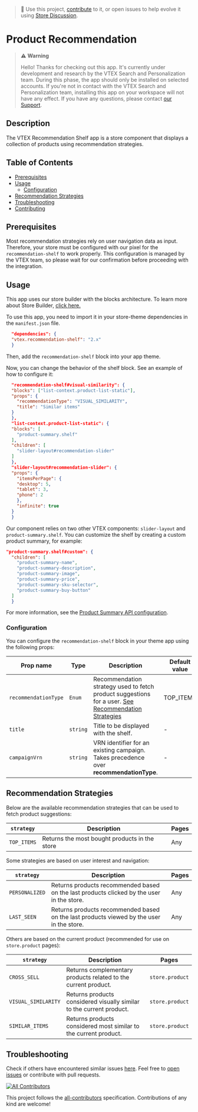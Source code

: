 > 📢 Use this project, [contribute](https://github.com/vtex-apps/recommendation-shelf) to it, or open issues to help evolve it using [Store Discussion](https://github.com/vtex-apps/store-discussion).

# Product Recommendation

> ⚠️ **Warning**
>
> Hello! Thanks for checking out this app. It's currently under development and research by the VTEX Search and Personalization team. During this phase, the app should only be installed on selected accounts. If you're not in contact with the VTEX Search and Personalization team, installing this app on your workspace will not have any effect. If you have any questions, please contact [our Support](https://support.vtex.com/hc/en-us/requests).

## Description

The VTEX Recommendation Shelf app is a store component that displays a collection of products using recommendation strategies.

## Table of Contents

- [Prerequisites](#prerequisites)
- [Usage](#usage)
  - [Configuration](#configuration)
- [Recommendation Strategies](#recommendation-strategies)
- [Troubleshooting](#troubleshooting)
- [Contributing](#contributing)

## Prerequisites

Most recommendation strategies rely on user navigation data as input. Therefore, your store must be configured with our pixel for the `recommendation-shelf` to work properly. This configuration is managed by the VTEX team, so please wait for our confirmation before proceeding with the integration.

## Usage

This app uses our store builder with the blocks architecture. To learn more about Store Builder, [click here.](https://help.vtex.com/en/tutorial/understanding-storebuilder-and-stylesbuilder#structuring-and-configuring-our-store-with-object-object)

To use this app, you need to import it in your store-theme dependencies in the `manifest.json` file.

```json
  "dependencies": {
  "vtex.recommendation-shelf": "2.x"
  }
```

Then, add the `recommendation-shelf` block into your app theme.

Now, you can change the behavior of the shelf block. See an example of how to configure it:

```json
  "recommendation-shelf#visual-similarity": {
  "blocks": ["list-context.product-list-static"],
  "props": {
    "recommendationType": "VISUAL_SIMILARITY",
    "title": "Similar items"
  }
  },
  "list-context.product-list-static": {
  "blocks": [
    "product-summary.shelf"
  ],
  "children": [
    "slider-layout#recommendation-slider"
  ]
  },
  "slider-layout#recommendation-slider": {
  "props": {
    "itemsPerPage": {
    "desktop": 5,
    "tablet": 3,
    "phone": 2
    },
    "infinite": true
  }
  }
```

Our component relies on two other VTEX components: `slider-layout` and `product-summary.shelf`. You can customize the shelf by creating a custom product summary, for example:

```json
"product-summary.shelf#custom": {
  "children": [
    "product-summary-name",
    "product-summary-description",
    "product-summary-image",
    "product-summary-price",
    "product-summary-sku-selector",
    "product-summary-buy-button"
  ]
  }
```

For more information, see the [Product Summary API configuration](https://github.com/vtex-apps/product-summary/blob/master/README.md#configuration).

### Configuration

You can configure the `recommendation-shelf` block in your theme app using the following props:

| Prop name            | Type     | Description                                                                                                                                      | Default value |
|----------------------|----------|--------------------------------------------------------------------------------------------------------------------------------------------------|---------------|
| `recommendationType` | `Enum`   | Recommendation strategy used to fetch product suggestions for a user. [See Recommendation Strategies](#recommendation-strategies)                | TOP_ITEMS     |
| `title`              | `string` | Title to be displayed with the shelf.                                                                                                            | -             |
| `campaignVrn`        | `string` | VRN identifier for an existing campaign. Takes precedence over **recommendationType**.                                                           | -             |

## Recommendation Strategies

Below are the available recommendation strategies that can be used to fetch product suggestions:

| `strategy`   | Description                                              | Pages |
|--------------|----------------------------------------------------------|-------|
| `TOP_ITEMS`  | Returns the most bought products in the store            | Any   |

Some strategies are based on user interest and navigation:

| `strategy`     | Description                                                                                                 | Pages |
|----------------|-------------------------------------------------------------------------------------------------------------|-------|
| `PERSONALIZED` | Returns products recommended based on the last products clicked by the user in the store.                   | Any   |
| `LAST_SEEN`    | Returns products recommended based on the last products viewed by the user in the store.                    | Any   |

Others are based on the current product (recommended for use on `store.product` pages):

| `strategy`          | Description                                                                                   | Pages           |
|---------------------|-----------------------------------------------------------------------------------------------|-----------------|
| `CROSS_SELL`        | Returns complementary products related to the current product.                                | `store.product` |
| `VISUAL_SIMILARITY` | Returns products considered visually similar to the current product.                          | `store.product` |
| `SIMILAR_ITEMS`     | Returns products considered most similar to the current product.                              | `store.product` |

## Troubleshooting

Check if others have encountered similar issues [here](https://github.com/vtex-apps/recommendation-shelf/issues). Feel free to [open issues](https://github.com/vtex-apps/recommendation-shelf/issues/new) or contribute with pull requests.

<!-- ALL-CONTRIBUTORS-BADGE:START - Do not remove or modify this section -->
[![All Contributors](https://img.shields.io/badge/all_contributors-0-orange.svg?style=flat-square)](#contributors-)
<!-- ALL-CONTRIBUTORS-BADGE:END

## Contributors ✨
 
Thanks goes to these wonderful people:
 
<!-- ALL-CONTRIBUTORS-LIST:START - Do not remove or modify this section -->
<!-- prettier-ignore-start -->
<!-- markdownlint-disable -->
 
<!-- markdownlint-enable -->
<!-- prettier-ignore-end -->
<!-- ALL-CONTRIBUTORS-LIST:END -->
 
This project follows the [all-contributors](https://github.com/all-contributors/all-contributors) specification. Contributions of any kind are welcome!
 
<!-- DOCS-IGNORE:end -->
